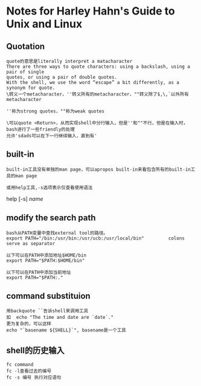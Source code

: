 # Notes for Harley Hahn's Guide to Unix and Linux
## Quotation
    quote的意思是literally interpret a matacharacter
    There are three ways to quote characters: using a backslash, using a pair of single
    quotes, or using a pair of double quotes.
    With the shell, we use the word “escape” a bit differently, as a synonym for quote.
    \转义一个metacharacter，''转义所有的metacharacter，""转义除了$,\,`以外所有metacharacter

    ''称为strong quotes，""称为weak quotes

    \可以quote <Return>，从而实现shell中分行输入，但是''和""不行，但是在输入时，bash进行了一些friendly的处理
    允许'sdads可以在下一行继续输入，直到有'

## built-in
    built-in工具没有单独的man page，可以apropos built-in来看包含所有的built-in工具的man page

    或用help工具,-s选项表示仅查看使用语法

help [-s] *name*

## modify the search path
    bash从PATH变量中查找external tool的路径。
    export PATH="/bin:/usr/bin:/usr/ucb:/usr/local/bin"         colons serve as separator

    以下可以在PATH中添加地址$HOME/bin
    export PATH="$PATH:$HOME/bin"

    以下可以在PATH中添加当前地址
    export PATH="$PATH:."

## command substituion
    用backquote ``告诉shell来调用工具
    如  echo "The time and date are `date`."
    更为复杂的，可以这样
    echo "`basename ${SHELL}`", basename是一个工具

## shell的历史输入
    fc command
    fc -l查看过去的编号
    fc -s 编号 执行对应语句
